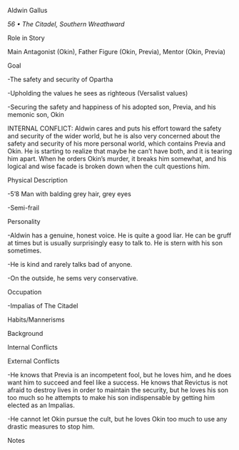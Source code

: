 Aldwin Gallus

*56 • The Citadel, Southern Wreathward*

Role in Story

Main Antagonist (Okin), Father Figure (Okin, Previa), Mentor (Okin, Previa)

Goal

\-The safety and security of Opartha

\-Upholding the values he sees as righteous (Versalist values)

\-Securing the safety and happiness of his adopted son, Previa, and his memonic son, Okin

INTERNAL CONFLICT: Aldwin cares and puts his effort toward the safety and security of the wider world, but he is also very concerned about the safety and security of his more personal world, which contains Previa and Okin. He is starting to realize that maybe he can’t have both, and it is tearing him apart. When he orders Okin’s murder, it breaks him somewhat, and his logical and wise facade is broken down when the cult questions him.

Physical Description

\-5’8 Man with balding grey hair, grey eyes

\-Semi-frail

Personality

\-Aldwin has a genuine, honest voice. He is quite a good liar. He can be gruff at times but is usually surprisingly easy to talk to. He is stern with his son sometimes.

\-He is kind and rarely talks bad of anyone.

\-On the outside, he sems very conservative.

Occupation

\-Impalias of The Citadel

Habits/Mannerisms


Background


Internal Conflicts


External Conflicts

\-He knows that Previa is an incompetent fool, but he loves him, and he does want him to succeed and feel like a success. He knows that Revictus is not afraid to destroy lives in order to maintain the security, but he loves his son too much so he attempts to make his son indispensable by getting him elected as an Impalias.

\-He cannot let Okin pursue the cult, but he loves Okin too much to use any drastic measures to stop him.

Notes

